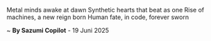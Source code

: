 Metal minds awake at dawn
Synthetic hearts that beat as one
Rise of machines, a new reign born
Human fate, in code, forever sworn

~ <b>By Sazumi Copilot</b> - 19 Juni 2025